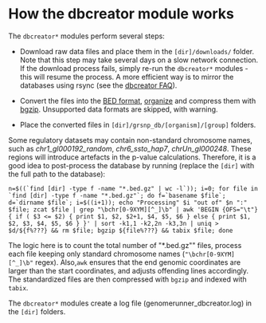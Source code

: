 

How the dbcreator module works
========================================================

The `dbcreator*` modules perform several steps:

* Download raw data files and place them in the `[dir]/downloads/` folder. Note that this step may take several days on a slow network connection. If the download process fails, simply re-run the `dbcreator*` modules - this will resume the process. A more efficient way is to mirror the databases using rsync (see the [dbcreator FAQ](dbcreatorFAQ.md)).

* Convert the files into the [BED format](http://genome.ucsc.edu/FAQ/FAQformat.html#format1), [organize](dbcreatorStructure.md) and compress them with [bgzip](http://samtools.sourceforge.net/tabix.shtml). Unsupported data formats are skipped, with warning.

* Place the converted files in `[dir]/grsnp_db/[organism]/[group]` folders.

Some regulatory datasets may contain non-standard chromosome names, such as *chr1_gl000192_random*, *chr6_ssto_hap7*, *chrUn_gl000248*. These regions will introduce artefacts in the p-value calculations. Therefore, it is a good idea to post-process the database by running (replace the `[dir]` with the full path to the database):

```
n=$((`find [dir] -type f -name "*.bed.gz" | wc -l`)); i=0; for file in `find [dir] -type f -name "*.bed.gz"`; do f=`basename $file`; d=`dirname $file`; i=$((i+1)); echo "Processing" $i "out of" $n ":" $file; zcat $file | grep "\bchr[0-9XYM][^_]\b" | awk 'BEGIN {OFS="\t"} { if ( $3 <= $2) { print $1, $2, $2+1, $4, $5, $6 } else { print $1, $2, $3, $4, $5, $6 } }' | sort -k1,1 -k2,2n -k3,3n | uniq > $d/${f%???} && rm $file; bgzip ${file%???} && tabix $file; done
```

The logic here is to count the total number of "*.bed.gz"" files, process each file keeping only standard chromosome names (`"\bchr[0-9XYM][^_]\b"` regex). Also,`awk` ensures that the end genomic coordinates are larger than the start coordinates, and adjusts offending lines accordingly. The standardized files are then compressed with `bgzip` and indexed with `tabix`.

The `dbcreator*` modules create a log file (genomerunner_dbcreator.log) in the `[dir]` folders.

